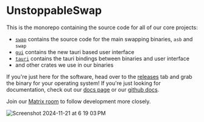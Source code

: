 # UnstoppableSwap

This is the monorepo containing the source code for all of our core projects:

- [`swap`](swap/README.md) contains the source code for the main swapping binaries, `asb` and `swap`
- [`gui`](src-gui/README.md) contains the new tauri based user interface
- [`tauri`](src-tauri/) contains the tauri bindings between binaries and user interface
- and other crates we use in our binaries

If you're just here for the software, head over to the [releases](https://github.com/UnstoppableSwap/xmr-btc-swap/releases/latest) tab and grab the binary for your operating system! If you're just looking for documentation, check out our [docs page](https://docs.unstoppableswap.net/) or our [github docs](dev-docs/README.md).

Join our [Matrix room](https://matrix.to/#/#unstoppableswap-core:matrix.org) to follow development more closely.

![Screenshot 2024-11-21 at 6 19 03 PM](https://github.com/user-attachments/assets/a9fe110e-90b4-4af8-8980-d4207a5e2a71)
